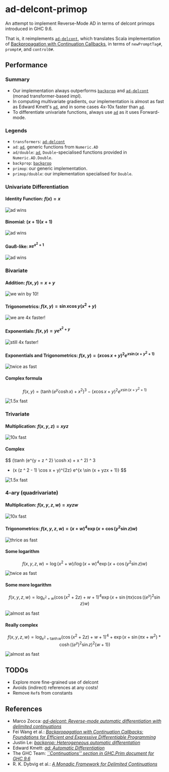 # ad-delcont-primop

An attempt to implement Reverse-Mode AD in terms of delcont primops introduced in GHC 9.6.

That is, it reimplements [`ad-delcont`][ad-delcont], which translates Scala implementation of [Backpropagation with Continuation Callbacks][cc-differ], in terms of `newPromptTag#`, `prompt#`, and `control0#`.

## Performance

### Summary

- Our implementation always outperforms [`backprop`][backprop] and [`ad-delcont`][ad-delcont] (monad transformer-based impl).
- In computing multivariate gradients, our implementation is almost as fast as Edward Kmett's [`ad`][ad], and  in some cases 4x-10x faster than [`ad`][ad].
- To differentiate univariate functions, always use [`ad`][ad] as it uses Forward-mode.

### Legends

- `transformers`: [`ad-delcont`][ad-delcont]
- `ad`: [`ad`][ad], generic functions from `Numeric.AD`
- `ad/double`: [`ad`][ad], `Double`-specialised functions provided in `Numeric.AD.Double`.
- `backprop`: [`backprop`][backprop]
- `primop`: our generic implementation.
- `primop/double`: our implementation specialised for `Double`.

### Univariate Differentiation

#### Identity Function: $f(x) = x$

![ad wins](./bench-results/univariate/00.svg)

#### Binomial: $(x + 1)(x + 1)$

![ad wins](./bench-results/univariate/01.svg)

#### Gauß-like: $x e^{x^2 + 1}$

![ad wins](./bench-results/univariate/02.svg)

### Bivariate

#### Addition: $f(x, y) = x + y$

![we win by 10!](./bench-results/bivariate/00.svg)

#### Trigonometrics: $f(x,y) = \sin x \cos y (x^2 + y)$

![we are 4x faster!](./bench-results/bivariate/01.svg)

#### Exponentials: $f(x, y) = y e^{x^2 + y}$

![still 4x faster!](./bench-results/bivariate/02.svg)

#### Exponentials and Trigonometrics: $f(x, y) = (x \cos x + y)^2 e^{x \sin (x + y^2 + 1)}$

![twice as fast](./bench-results/bivariate/03.svg)

#### Complex formula

$$
f(x, y) = (\tanh (e^y  \cosh x) + x ^ 2) ^ 3 - (x \cos x + y) ^ 2 e^{x \sin (x + y ^2 + 1)}
$$

![1.5x fast](./bench-results/bivariate/04.svg)

### Trivariate

#### Multiplication: $f(x,y,z) = xyz$

![10x fast](./bench-results/trivariate/00.svg)

#### Complex

$$
 (\tanh (e^{y + z ^ 2} \cosh x) + x ^ 2) ^ 3
 - (x (z ^ 2 - 1) \cos x + y)^{2z} e^{x  \sin (x + yzx + 1)}
$$

![1.5x fast](./bench-results/trivariate/01.svg)

### 4-ary (quadrivariate)

#### Multiplication: $f(x,y,z,w) = xyzw$

![10x fast](./bench-results/4-ary/00.svg)

#### Trigonometrics: $f(x,y,z,w) =  (x + w) ^ 4 \exp(x + \cos (y ^ 2 \sin z) w)$

![thrice as fast](./bench-results/4-ary/01.svg)

#### Some logarithm

$$
  f(x,y,z,w) =  \log (x ^ 2 + w) / \log (x + w) ^ 4 \exp (x + \cos (y ^ 2 \sin z) w)
$$

![twice as fast](./bench-results/4-ary/02.svg)

#### Some more logarithm

$$
  f(x,y,z,w) =  \log_{x ^ 2 + w}(\cos (x ^ 2 + 2 z) + w + 1) ^ 4 \exp (x + \sin (\pi x) \cos ((e^y) ^ 2 \sin z) w)
$$

![almost as fast](./bench-results/4-ary/03.svg)

#### Really complex

$$
  f(x,y,z,w) = \log_{x ^ 2 + \tanh w} (\cos (x ^ 2 + 2z) + w + 1) ^ 4 + \exp (x + \sin (\pi x + w ^ 2) * \cosh ((e^y)^ 2 \sin z) ^ 2 (w + 1))
$$

![almost as fast](./bench-results/4-ary/04.svg)

## TODOs

- Explore more fine-grained use of delcont
- Avoids (indirect) references at any costs!
- Remove `Ref`s from constants

## References

- Marco Zocca: [_ad-delcont: Reverse-mode automatic differentiation with delimited continuations_][ad-delcont]
- Fei Wang et al.: [_Backpropagation with Continuation Callbacks: Foundations for Efficient and Expressive Differentiable Programming_][cc-differ]
- Justin Le: [_backprop: Heterogeneous automatic differentation_][backprop]
- Edward Kmett: [_ad: Automatic Differentiation_][ad]
- The GHC Team: [_``Continuations'' section in GHC.Prim document for GHC 9.6_][cont-ghc-prim]
- R. K. Dybvig et al.: [_A Monadic Framework for Delimited Continuations_][monadic-delcont]

[ad-delcont]: https://hackage.haskell.org/package/ad-delcont
[cc-differ]: https://papers.nips.cc/paper/2018/file/34e157766f31db3d2099831d348a7933-Paper.pdf
[backprop]: https://backprop.jle.im
[ad]: https://hackage.haskell.org/package/ad
[cont-ghc-prim]: https://ghc.gitlab.haskell.org/ghc/doc/libraries/ghc-prim-0.10.0/GHC-Prim.html#continuations
[monadic-delcont]: https://legacy.cs.indiana.edu/~dyb/pubs/monadicDC.pdf
